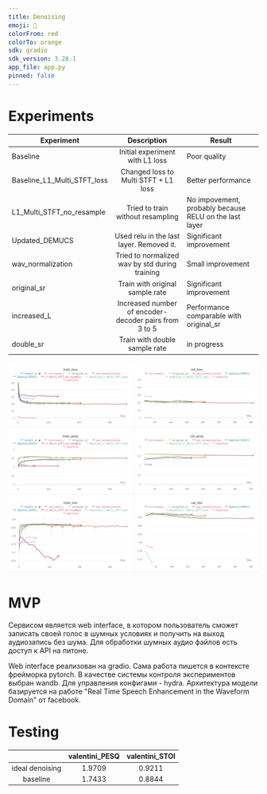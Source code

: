 ```yaml
---
title: Denoising
emoji: 🤗
colorFrom: red
colorTo: orange
sdk: gradio
sdk_version: 3.28.1
app_file: app.py
pinned: false
---
```


# Experiments

| Experiment | Description | Result                                                 |
|--------------|:-----:|--------------------------------------------------------|
| Baseline | Initial experiment with L1 loss  | Poor quality                                           |
| Baseline_L1_Multi_STFT_loss     |  Changed loss to Multi STFT + L1 loss | Better performance                                     | 
|L1_Multi_STFT_no_resample  | Tried to train without resampling | No impovement, probably because RELU on the last layer |
|Updated_DEMUCS | Used relu in the last layer. Removed it.| Significant improvement                                |
|wav_normalization | Tried to normalized wav by std during training| Small improvement                                      |
| original_sr| Train with original sample rate | Significant improvement                                |
|increased_L | Increased number of encoder-decoder pairs from 3 to 5| Performance comparable with original_sr                |
| double_sr| Train with double sample rate| in progress                                            | 

![img.png](images/img.png)
# MVP
Сервисом является web interface, в котором пользователь 
сможет записать своей голос в шумных условиях и получить на выход аудиозапись без шума.
Для обработки шумных аудио файлов есть доступ к  API на питоне.

Web interface реализован на gradio. Сама работа пишется в контексте фрейморка pytorch.
В качестве системы контроля экспериментов выбран wandb. Для управления конфигами - hydra.
Архитектура модели базируется на работе "Real Time Speech Enhancement in the Waveform Domain" от facebook.



# Testing
|                 | valentini_PESQ | valentini_STOI |
|:---------------:|:--------------:|:--------------:|
| ideal denoising |     1.9709     |     0.9211     |
|    baseline     |     1.7433     |     0.8844     |

